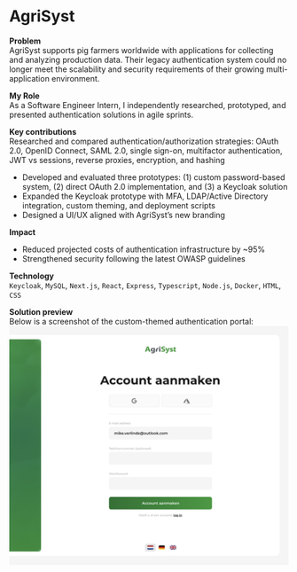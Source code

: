 # AgriSyst
**Problem**<br>
AgriSyst supports pig farmers worldwide with applications for collecting and analyzing production data. Their legacy authentication system could no longer meet the scalability and security requirements of their growing multi-application environment.

**My Role**<br>
As a Software Engineer Intern, I independently researched, prototyped, and presented authentication solutions in agile sprints.

**Key contributions**<br>
Researched and compared authentication/authorization strategies: OAuth 2.0, OpenID Connect, SAML 2.0, single sign-on, multifactor authentication, JWT vs sessions, reverse proxies, encryption, and hashing
- Developed and evaluated three prototypes: (1) custom password-based system, (2) direct OAuth 2.0 implementation, and (3) a Keycloak solution
- Expanded the Keycloak prototype with MFA, LDAP/Active Directory integration, custom theming, and deployment scripts
- Designed a UI/UX aligned with AgriSyst’s new branding

**Impact**<br>
- Reduced projected costs of authentication infrastructure by ~95%
- Strengthened security following the latest OWASP guidelines

**Technology**<br>
`Keycloak`, `MySQL`, `Next.js`, `React`, `Express`, `Typescript`, `Node.js`, `Docker`, `HTML`, `CSS`

**Solution preview**<br>
Below is a screenshot of the custom-themed authentication portal:
![UI design AgriSyst auth portal](../assets/images/agrisyst.png)
